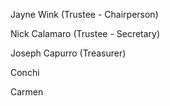 Jayne Wink (Trustee - Chairperson)

Nick Calamaro (Trustee - Secretary)

Joseph Capurro (Treasurer)

Conchi

Carmen 